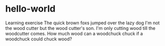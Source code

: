 # hello-world
Learning exercise
The quick brown foxs jumped over the lazy dog
I'm not the wood cutter but the wood cutter's son. I'm only cutting wood till the woodcutter comes.
How much wood can a woodchuck chuck if a woodchuck could chuck wood?
